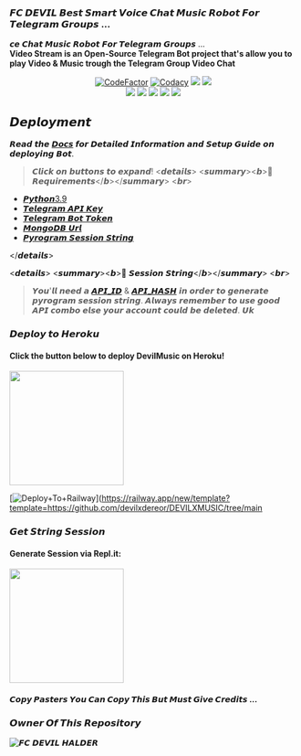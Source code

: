 ### 𝙁𝘾 𝘿𝙀𝙑𝙄𝙇 𝘽𝙚𝙨𝙩 𝙎𝙢𝙖𝙧𝙩 𝙑𝙤𝙞𝙘𝙚 𝘾𝙝𝙖𝙩 𝙈𝙪𝙨𝙞𝙘 𝙍𝙤𝙗𝙤𝙩 𝙁𝙤𝙧 𝙏𝙚𝙡𝙚𝙜𝙧𝙖𝙢 𝙂𝙧𝙤𝙪𝙥𝙨 ...


𝙘𝙚 𝘾𝙝𝙖𝙩 𝙈𝙪𝙨𝙞𝙘 𝙍𝙤𝙗𝙤𝙩 𝙁𝙤𝙧 𝙏𝙚𝙡𝙚𝙜𝙧𝙖𝙢 𝙂𝙧𝙤𝙪𝙥𝙨 ...
    <br><b>Video Stream is an Open-Source Telegram Bot project that's allow you to play Video & Music trough the Telegram Group Video Chat</b><br>
</p>
<p align="center">
    <a href="https://www.codefactor.io/repository/github/levina-lab/video-stream"> <img src="https://www.codefactor.io/repository/github/levina-lab/video-stream/badge?color=red&logo=codacy&style=flat-square" alt="CodeFactor" /></a>
    <a href="https://app.codacy.com/gh/levina-lab/video-stream/dashboard"> <img src="https://img.shields.io/codacy/grade/a723cb464d5a4d25be3152b5d71de82d?color=red&logo=codacy&style=flat-square" alt="Codacy" /></a>
    <a href="https://www.python.org/" alt="made-with-python"> <img src="https://img.shields.io/badge/Made%20with-Python-black.svg?style=flat-square&logo=python&logoColor=blue&color=red" /></a>
    <a href="https://github.com/levina-lab/video-stream/graphs/commit-activity" alt="Maintenance"> <img src="https://img.shields.io/badge/Maintained%3F-yes-red.svg?style=flat-square" /></a><br>
    <a href="https://github.com/levina-lab/video-stream"> <img src="https://img.shields.io/github/repo-size/levina-lab/video-stream?color=red&logo=github&logoColor=blue&style=flat-square" /></a>
    <a href="https://github.com/levina-lab/video-stream/commits/main"> <img src="https://img.shields.io/github/last-commit/levina-lab/video-stream?color=red&logo=github&logoColor=blue&style=flat-square" /></a>
    <a href="https://github.com/levina-lab/video-stream/issues"> <img src="https://img.shields.io/github/issues/levina-lab/video-stream?color=red&logo=github&logoColor=blue&style=flat-square" /></a>
    <a href="https://github.com/levina-lab/video-stream/network/members"> <img src="https://img.shields.io/github/forks/levina-lab/video-stream?color=red&logo=github&logoColor=blue&style=flat-square" /></a>
    <a href="https://github.com/levina-lab/video-stream/network/members"> <img src="https://img.shields.io/github/stars/levina-lab/video-stream?color=red&logo=github&logoColor=blue&style=flat-square" /></a>
</p>

## 𝘿𝙚𝙥𝙡𝙤𝙮𝙢𝙚𝙣𝙩
𝙍𝙚𝙖𝙙 𝙩𝙝𝙚 [𝘿𝙤𝙘𝙨](𝙝𝙩𝙩𝙥𝙨://𝙡𝙚𝙫𝙞𝙣𝙖.𝙜𝙞𝙩𝙗𝙤𝙤𝙠.𝙞𝙤/𝙫𝙞𝙙𝙚𝙤𝙨𝙩𝙧𝙚𝙖𝙢𝙗𝙤𝙩/𝙙𝙚𝙥𝙡𝙤𝙮𝙢𝙚𝙣𝙩/𝙧𝙚𝙦𝙪𝙞𝙧𝙚𝙢𝙚𝙣𝙩𝙨) 𝙛𝙤𝙧 𝘿𝙚𝙩𝙖𝙞𝙡𝙚𝙙 𝙄𝙣𝙛𝙤𝙧𝙢𝙖𝙩𝙞𝙤𝙣 𝙖𝙣𝙙 𝙎𝙚𝙩𝙪𝙥 𝙂𝙪𝙞𝙙𝙚 𝙤𝙣 𝙙𝙚𝙥𝙡𝙤𝙮𝙞𝙣𝙜 𝘽𝙤𝙩.

> 𝘾𝙡𝙞𝙘𝙠 𝙤𝙣 𝙗𝙪𝙩𝙩𝙤𝙣𝙨 𝙩𝙤 𝙚𝙭𝙥𝙖𝙣𝙙!
<𝙙𝙚𝙩𝙖𝙞𝙡𝙨>
<𝙨𝙪𝙢𝙢𝙖𝙧𝙮><𝙗>🔗 𝙍𝙚𝙦𝙪𝙞𝙧𝙚𝙢𝙚𝙣𝙩𝙨</𝙗></𝙨𝙪𝙢𝙢𝙖𝙧𝙮>
<𝙗𝙧>

- [𝙋𝙮𝙩𝙝𝙤𝙣3.9](𝙝𝙩𝙩𝙥𝙨://𝙬𝙬𝙬.𝙥𝙮𝙩𝙝𝙤𝙣.𝙤𝙧𝙜/𝙙𝙤𝙬𝙣𝙡𝙤𝙖𝙙𝙨/𝙧𝙚𝙡𝙚𝙖𝙨𝙚/𝙥𝙮𝙩𝙝𝙤𝙣-390/)
- [𝙏𝙚𝙡𝙚𝙜𝙧𝙖𝙢 𝘼𝙋𝙄 𝙆𝙚𝙮](𝙝𝙩𝙩𝙥𝙨://𝙙𝙤𝙘𝙨.𝙥𝙮𝙧𝙤𝙜𝙧𝙖𝙢.𝙤𝙧𝙜/𝙞𝙣𝙩𝙧𝙤/𝙨𝙚𝙩𝙪𝙥#𝙖𝙥𝙞-𝙠𝙚𝙮𝙨)
- [𝙏𝙚𝙡𝙚𝙜𝙧𝙖𝙢 𝘽𝙤𝙩 𝙏𝙤𝙠𝙚𝙣](𝙝𝙩𝙩𝙥𝙨://𝙩.𝙢𝙚/𝙗𝙤𝙩𝙛𝙖𝙩𝙝𝙚𝙧)
- [𝙈𝙤𝙣𝙜𝙤𝘿𝘽 𝙐𝙧𝙡](𝙝𝙩𝙩𝙥𝙨://𝙩𝙚𝙡𝙚𝙜𝙧𝙖.𝙥𝙝/𝙃𝙤𝙬-𝙩𝙤-𝙂𝙚𝙩-𝙢𝙤𝙣𝙜𝙤𝙙𝙗-𝙪𝙧𝙡-02-18)
- [𝙋𝙮𝙧𝙤𝙜𝙧𝙖𝙢 𝙎𝙚𝙨𝙨𝙞𝙤𝙣 𝙎𝙩𝙧𝙞𝙣𝙜](𝙝𝙩𝙩𝙥𝙨://𝙡𝙚𝙫𝙞𝙣𝙖.𝙜𝙞𝙩𝙗𝙤𝙤𝙠.𝙞𝙤/𝙫𝙞𝙙𝙚𝙤𝙨𝙩𝙧𝙚𝙖𝙢𝙗𝙤𝙩/𝙙𝙚𝙥𝙡𝙤𝙮𝙢𝙚𝙣𝙩/𝙨𝙩𝙧𝙞𝙣𝙜-𝙨𝙚𝙨𝙨𝙞𝙤𝙣)
    
</𝙙𝙚𝙩𝙖𝙞𝙡𝙨>

<𝙙𝙚𝙩𝙖𝙞𝙡𝙨>
<𝙨𝙪𝙢𝙢𝙖𝙧𝙮><𝙗>🔗 𝙎𝙚𝙨𝙨𝙞𝙤𝙣 𝙎𝙩𝙧𝙞𝙣𝙜</𝙗></𝙨𝙪𝙢𝙢𝙖𝙧𝙮>
<𝙗𝙧>

> 𝙔𝙤𝙪'𝙡𝙡 𝙣𝙚𝙚𝙙 𝙖 [𝘼𝙋𝙄_𝙄𝘿](𝙝𝙩𝙩𝙥𝙨://𝙡𝙚𝙫𝙞𝙣𝙖.𝙜𝙞𝙩𝙗𝙤𝙤𝙠.𝙞𝙤/𝙫𝙞𝙙𝙚𝙤𝙨𝙩𝙧𝙚𝙖𝙢𝙗𝙤𝙩/𝙫𝙖𝙧𝙨/𝙫𝙖𝙧𝙨-𝙞𝙣𝙛𝙤𝙧𝙢𝙖𝙩𝙞𝙤𝙣#1.-𝙖𝙥𝙞_𝙞𝙙) & [𝘼𝙋𝙄_𝙃𝘼𝙎𝙃](𝙝𝙩𝙩𝙥𝙨://𝙡𝙚𝙫𝙞𝙣𝙖.𝙜𝙞𝙩𝙗𝙤𝙤𝙠.𝙞𝙤/𝙫𝙞𝙙𝙚𝙤𝙨𝙩𝙧𝙚𝙖𝙢𝙗𝙤𝙩/𝙫𝙖𝙧𝙨/𝙫𝙖𝙧𝙨-𝙞𝙣𝙛𝙤𝙧𝙢𝙖𝙩𝙞𝙤𝙣#2.-𝙖𝙥𝙞_𝙝𝙖𝙨𝙝) 𝙞𝙣 𝙤𝙧𝙙𝙚𝙧 𝙩𝙤 𝙜𝙚𝙣𝙚𝙧𝙖𝙩𝙚 𝙥𝙮𝙧𝙤𝙜𝙧𝙖𝙢 𝙨𝙚𝙨𝙨𝙞𝙤𝙣 𝙨𝙩𝙧𝙞𝙣𝙜. 
> 𝘼𝙡𝙬𝙖𝙮𝙨 𝙧𝙚𝙢𝙚𝙢𝙗𝙚𝙧 𝙩𝙤 𝙪𝙨𝙚 𝙜𝙤𝙤𝙙 𝘼𝙋𝙄 𝙘𝙤𝙢𝙗𝙤 𝙚𝙡𝙨𝙚 𝙮𝙤𝙪𝙧 𝙖𝙘𝙘𝙤𝙪𝙣𝙩 𝙘𝙤𝙪𝙡𝙙 𝙗𝙚 𝙙𝙚𝙡𝙚𝙩𝙚𝙙.
𝙐𝙠
### 𝘿𝙚𝙥𝙡𝙤𝙮 𝙩𝙤 𝙃𝙚𝙧𝙤𝙠𝙪
<h4>Click the button below to deploy DevilMusic on Heroku!</h4>    
<p><a href="https://github.com/devilxdereor/DEVILXMUSIC"><img src="https://img.shields.io/badge/Deploy%20To%20Heroku-blueviolet?style=for-the-badge&logo=heroku" width="200""/></a></p>


[![Deploy+To+Railway](https://railway.app/button.svg)](https://railway.app/new/template?template=https://github.com/devilxdereor/DEVILXMUSIC/tree/main



### 𝙂𝙚𝙩 𝙎𝙩𝙧𝙞𝙣𝙜 𝙎𝙚𝙨𝙨𝙞𝙤𝙣

<h4> Generate Session via Repl.it: </h4>    
<p><a href="https://replit.com/@levinalab/Session-Generator?lite=1&outputonly=1#main.py"><img src="https://img.shields.io/badge/Generate%20On%20Repl-blueviolet?style=for-the-badge&logo=appveyor" width="200""/></a></p>

#### 𝘾𝙤𝙥𝙮 𝙋𝙖𝙨𝙩𝙚𝙧𝙨 𝙔𝙤𝙪 𝘾𝙖𝙣 𝘾𝙤𝙥𝙮 𝙏𝙝𝙞𝙨 𝘽𝙪𝙩 𝙈𝙪𝙨𝙩 𝙂𝙞𝙫𝙚 𝘾𝙧𝙚𝙙𝙞𝙩𝙨 ...

### 𝙊𝙬𝙣𝙚𝙧 𝙊𝙛 𝙏𝙝𝙞𝙨 𝙍𝙚𝙥𝙤𝙨𝙞𝙩𝙤𝙧𝙮
![𝙁𝘾 𝘿𝙀𝙑𝙄𝙇 𝙃𝘼𝙇𝘿𝙀𝙍](https://te.legra.ph/file/28bbff430f11b87f300df.png)

